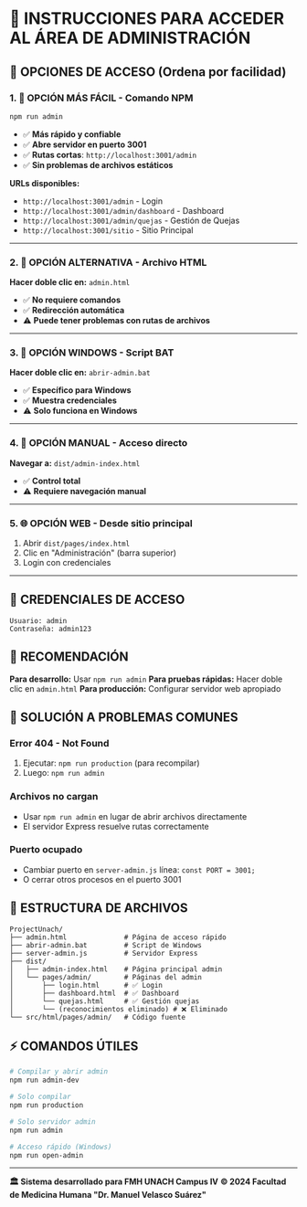 # 🎯 **INSTRUCCIONES PARA ACCEDER AL ÁREA DE ADMINISTRACIÓN**

## 🚀 **OPCIONES DE ACCESO (Ordena por facilidad)**

### **1. 🥇 OPCIÓN MÁS FÁCIL - Comando NPM**
```bash
npm run admin
```
- ✅ **Más rápido y confiable**
- ✅ **Abre servidor en puerto 3001**
- ✅ **Rutas cortas**: `http://localhost:3001/admin`
- ✅ **Sin problemas de archivos estáticos**

**URLs disponibles:**
- `http://localhost:3001/admin` - Login
- `http://localhost:3001/admin/dashboard` - Dashboard
- `http://localhost:3001/admin/quejas` - Gestión de Quejas
- `http://localhost:3001/sitio` - Sitio Principal

---

### **2. 🥈 OPCIÓN ALTERNATIVA - Archivo HTML**
**Hacer doble clic en:** `admin.html`
- ✅ **No requiere comandos**
- ✅ **Redirección automática**
- ⚠️ **Puede tener problemas con rutas de archivos**

---

### **3. 🥉 OPCIÓN WINDOWS - Script BAT**
**Hacer doble clic en:** `abrir-admin.bat`
- ✅ **Específico para Windows**
- ✅ **Muestra credenciales**
- ⚠️ **Solo funciona en Windows**

---

### **4. 🔧 OPCIÓN MANUAL - Acceso directo**
**Navegar a:** `dist/admin-index.html`
- ✅ **Control total**
- ⚠️ **Requiere navegación manual**

---

### **5. 🌐 OPCIÓN WEB - Desde sitio principal**
1. Abrir `dist/pages/index.html`
2. Clic en "Administración" (barra superior)
3. Login con credenciales

---

## 🔑 **CREDENCIALES DE ACCESO**
```
Usuario: admin
Contraseña: admin123
```

## 🎯 **RECOMENDACIÓN**

**Para desarrollo:** Usar `npm run admin`
**Para pruebas rápidas:** Hacer doble clic en `admin.html`
**Para producción:** Configurar servidor web apropiado

## 🚨 **SOLUCIÓN A PROBLEMAS COMUNES**

### **Error 404 - Not Found**
1. Ejecutar: `npm run production` (para recompilar)
2. Luego: `npm run admin`

### **Archivos no cargan**
- Usar `npm run admin` en lugar de abrir archivos directamente
- El servidor Express resuelve rutas correctamente

### **Puerto ocupado**
- Cambiar puerto en `server-admin.js` línea: `const PORT = 3001;`
- O cerrar otros procesos en el puerto 3001

## 📁 **ESTRUCTURA DE ARCHIVOS**
```
ProjectUnach/
├── admin.html              # Página de acceso rápido
├── abrir-admin.bat         # Script de Windows
├── server-admin.js         # Servidor Express
├── dist/
│   ├── admin-index.html    # Página principal admin
│   └── pages/admin/        # Páginas del admin
│       ├── login.html      # ✅ Login
│       ├── dashboard.html  # ✅ Dashboard
│       └── quejas.html     # ✅ Gestión quejas
│       └── (reconocimientos eliminado) # ❌ Eliminado
└── src/html/pages/admin/   # Código fuente
```

## ⚡ **COMANDOS ÚTILES**
```bash
# Compilar y abrir admin
npm run admin-dev

# Solo compilar
npm run production

# Solo servidor admin
npm run admin

# Acceso rápido (Windows)
npm run open-admin
```

---

**🏛️ Sistema desarrollado para FMH UNACH Campus IV**
**© 2024 Facultad de Medicina Humana "Dr. Manuel Velasco Suárez"**


